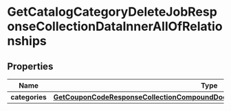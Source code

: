 
# GetCatalogCategoryDeleteJobResponseCollectionDataInnerAllOfRelationships

## Properties
| Name | Type | Description | Notes |
| ------------ | ------------- | ------------- | ------------- |
| **categories** | [**GetCouponCodeResponseCollectionCompoundDocumentDataInnerAllOfRelationshipsProfile**](GetCouponCodeResponseCollectionCompoundDocumentDataInnerAllOfRelationshipsProfile.md) |  |  [optional] |



